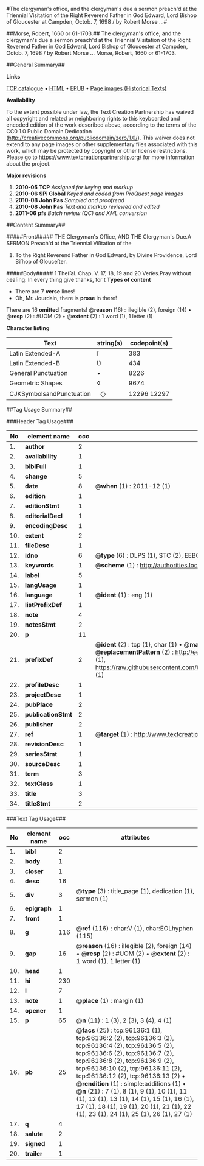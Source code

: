 #The clergyman's office, and the clergyman's due a sermon preach'd at the Triennial Visitation of the Right Reverend Father in God Edward, Lord Bishop of Gloucester at Campden, Octob. 7, 1698 / by Robert Morse ...#

##Morse, Robert, 1660 or 61-1703.##
The clergyman's office, and the clergyman's due a sermon preach'd at the Triennial Visitation of the Right Reverend Father in God Edward, Lord Bishop of Gloucester at Campden, Octob. 7, 1698 / by Robert Morse ...
Morse, Robert, 1660 or 61-1703.

##General Summary##

**Links**

[TCP catalogue](http://www.ota.ox.ac.uk/tcp/)  • 
[HTML](http://tei.it.ox.ac.uk/tcp/Texts-HTML/free/A51/A51403.html)  • 
[EPUB](http://tei.it.ox.ac.uk/tcp/Texts-EPUB/free/A51/A51403.epub) • 
[Page images (Historical Texts)](https://historicaltexts.jisc.ac.uk/eebo-12968540e)

**Availability**

To the extent possible under law, the Text Creation Partnership has waived all copyright and related or neighboring rights to this keyboarded and encoded edition of the work described above, according to the terms of the CC0 1.0 Public Domain Dedication (http://creativecommons.org/publicdomain/zero/1.0/). This waiver does not extend to any page images or other supplementary files associated with this work, which may be protected by copyright or other license restrictions. Please go to https://www.textcreationpartnership.org/ for more information about the project.

**Major revisions**

1. __2010-05__ __TCP__ *Assigned for keying and markup*
1. __2010-06__ __SPi Global__ *Keyed and coded from ProQuest page images*
1. __2010-08__ __John Pas__ *Sampled and proofread*
1. __2010-08__ __John Pas__ *Text and markup reviewed and edited*
1. __2011-06__ __pfs__ *Batch review (QC) and XML conversion*

##Content Summary##

#####Front#####
THE Clergyman's Office, AND THE Clergyman's Due.A SERMON Preach'd at the Triennial Viſitation of the
1. To the Right Reverend Father in God Edward, by Divine Providence, Lord Biſhop of Glouceſter.

#####Body#####
1 Theſſal. Chap. V. 17, 18, 19 and 20 Verſes.Pray without ceaſing: In every thing give thanks, for t
**Types of content**

  * There are 7 **verse** lines!
  * Oh, Mr. Jourdain, there is **prose** in there!

There are 16 **omitted** fragments! 
 @__reason__ (16) : illegible (2), foreign (14)  •  @__resp__ (2) : #UOM (2)  •  @__extent__ (2) : 1 word (1), 1 letter (1)

**Character listing**


|Text|string(s)|codepoint(s)|
|---|---|---|
|Latin Extended-A|ſ|383|
|Latin Extended-B|Ʋ|434|
|General Punctuation|•|8226|
|Geometric Shapes|◊|9674|
|CJKSymbolsandPunctuation|〈〉|12296 12297|

##Tag Usage Summary##

###Header Tag Usage###

|No|element name|occ|attributes|
|---|---|---|---|
|1.|__author__|2||
|2.|__availability__|1||
|3.|__biblFull__|1||
|4.|__change__|5||
|5.|__date__|8| @__when__ (1) : 2011-12 (1)|
|6.|__edition__|1||
|7.|__editionStmt__|1||
|8.|__editorialDecl__|1||
|9.|__encodingDesc__|1||
|10.|__extent__|2||
|11.|__fileDesc__|1||
|12.|__idno__|6| @__type__ (6) : DLPS (1), STC (2), EEBO-CITATION (1), OCLC (1), VID (1)|
|13.|__keywords__|1| @__scheme__ (1) : http://authorities.loc.gov/ (1)|
|14.|__label__|5||
|15.|__langUsage__|1||
|16.|__language__|1| @__ident__ (1) : eng (1)|
|17.|__listPrefixDef__|1||
|18.|__note__|4||
|19.|__notesStmt__|2||
|20.|__p__|11||
|21.|__prefixDef__|2| @__ident__ (2) : tcp (1), char (1)  •  @__matchPattern__ (2) : ([0-9\-]+):([0-9IVX]+) (1), (.+) (1)  •  @__replacementPattern__ (2) : http://eebo.chadwyck.com/downloadtiff?vid=$1&page=$2 (1), https://raw.githubusercontent.com/textcreationpartnership/Texts/master/tcpchars.xml#$1 (1)|
|22.|__profileDesc__|1||
|23.|__projectDesc__|1||
|24.|__pubPlace__|2||
|25.|__publicationStmt__|2||
|26.|__publisher__|2||
|27.|__ref__|1| @__target__ (1) : http://www.textcreationpartnership.org/docs/. (1)|
|28.|__revisionDesc__|1||
|29.|__seriesStmt__|1||
|30.|__sourceDesc__|1||
|31.|__term__|3||
|32.|__textClass__|1||
|33.|__title__|3||
|34.|__titleStmt__|2||


###Text Tag Usage###

|No|element name|occ|attributes|
|---|---|---|---|
|1.|__bibl__|2||
|2.|__body__|1||
|3.|__closer__|1||
|4.|__desc__|16||
|5.|__div__|3| @__type__ (3) : title_page (1), dedication (1), sermon (1)|
|6.|__epigraph__|1||
|7.|__front__|1||
|8.|__g__|116| @__ref__ (116) : char:V (1), char:EOLhyphen (115)|
|9.|__gap__|16| @__reason__ (16) : illegible (2), foreign (14)  •  @__resp__ (2) : #UOM (2)  •  @__extent__ (2) : 1 word (1), 1 letter (1)|
|10.|__head__|1||
|11.|__hi__|230||
|12.|__l__|7||
|13.|__note__|1| @__place__ (1) : margin (1)|
|14.|__opener__|1||
|15.|__p__|65| @__n__ (11) : 1 (3), 2 (3), 3 (4), 4 (1)|
|16.|__pb__|25| @__facs__ (25) : tcp:96136:1 (1), tcp:96136:2 (2), tcp:96136:3 (2), tcp:96136:4 (2), tcp:96136:5 (2), tcp:96136:6 (2), tcp:96136:7 (2), tcp:96136:8 (2), tcp:96136:9 (2), tcp:96136:10 (2), tcp:96136:11 (2), tcp:96136:12 (2), tcp:96136:13 (2)  •  @__rendition__ (1) : simple:additions (1)  •  @__n__ (21) : 7 (1), 8 (1), 9 (1), 10 (1), 11 (1), 12 (1), 13 (1), 14 (1), 15 (1), 16 (1), 17 (1), 18 (1), 19 (1), 20 (1), 21 (1), 22 (1), 23 (1), 24 (1), 25 (1), 26 (1), 27 (1)|
|17.|__q__|4||
|18.|__salute__|2||
|19.|__signed__|1||
|20.|__trailer__|1||
